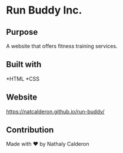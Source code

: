 # Run Buddy Inc.

## Purpose
A website that offers fitness training services.

## Built with
*HTML
*CSS

## Website
https://natcalderon.github.io/run-buddy/

## Contribution
Made with ❤️ by Nathaly Calderon 
